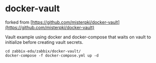 # docker-vault

forked from [https://github.com/misterpki/docker-vault](https://github.com/misterpki/docker-vault)

Vault example using docker and docker-compose that waits on vault to initialize before creating vault secrets.

```console
cd zabbix-edu/zabbix/docker-vault/
docker-compose -f docker-compose.yml up -d
```
